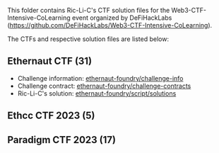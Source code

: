 This folder contains Ric-Li-C's CTF solution files for the Web3-CTF-Intensive-CoLearning event organized by DeFiHackLabs
(https://github.com/DeFiHackLabs/Web3-CTF-Intensive-CoLearning).

The CTFs and respective solution files are listed below:

## Ethernaut CTF (31)

-   Challenge information: [ethernaut-foundry/challenge-info](ethernaut-foundry/challenge-info/)
-   Challenge contract: [ethernaut-foundry/challenge-contracts](ethernaut-foundry/challenge-contracts/)
-   Ric-Li-C's solution: [ethernaut-foundry/script/solutions](ethernaut-foundry/script/solutions/)

## Ethcc CTF 2023 (5)

## Paradigm CTF 2023 (17)
